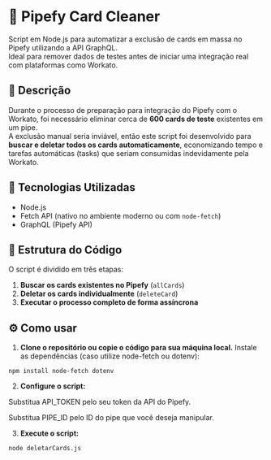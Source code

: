 # 🧹 Pipefy Card Cleaner

Script em Node.js para automatizar a exclusão de cards em massa no Pipefy utilizando a API GraphQL.  
Ideal para remover dados de testes antes de iniciar uma integração real com plataformas como Workato.

## 🚀 Descrição

Durante o processo de preparação para integração do Pipefy com o Workato, foi necessário eliminar cerca de **600 cards de teste** existentes em um pipe.  
A exclusão manual seria inviável, então este script foi desenvolvido para **buscar e deletar todos os cards automaticamente**, economizando tempo e tarefas automáticas (tasks) que seriam consumidas indevidamente pela Workato.

## 🔧 Tecnologias Utilizadas

- Node.js
- Fetch API (nativo no ambiente moderno ou com `node-fetch`)
- GraphQL (Pipefy API)

## 📁 Estrutura do Código

O script é dividido em três etapas:

1. **Buscar os cards existentes no Pipefy** (`allCards`)
2. **Deletar os cards individualmente** (`deleteCard`)
3. **Executar o processo completo de forma assíncrona**

## ⚙️ Como usar

1. **Clone o repositório ou copie o código para sua máquina local.**
Instale as dependências (caso utilize node-fetch ou dotenv):

`npm install node-fetch dotenv`

2. **Configure o script:**

Substitua API_TOKEN pelo seu token da API do Pipefy.

Substitua PIPE_ID pelo ID do pipe que você deseja manipular.

3. **Execute o script:**

`node deletarCards.js`
